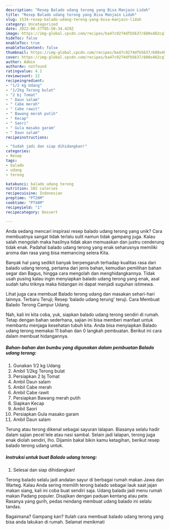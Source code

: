 ```yaml
---
description: "Resep Balado udang terong yang Bisa Manjain Lidah"
title: "Resep Balado udang terong yang Bisa Manjain Lidah"
slug: 1534-resep-balado-udang-terong-yang-bisa-manjain-lidah
category: Uncategorized
date: 2022-06-27T05:50:34.429Z
image: https://img-global.cpcdn.com/recipes/ba47c9274dfb5637/680x482cq70/balado-udang-terong-foto-resep-utama.jpg
hideToc: false
enableToc: true
enableTocContent: false
thumbnail: https://img-global.cpcdn.com/recipes/ba47c9274dfb5637/680x482cq70/balado-udang-terong-foto-resep-utama.jpg
cover: https://img-global.cpcdn.com/recipes/ba47c9274dfb5637/680x482cq70/balado-udang-terong-foto-resep-utama.jpg
author: Admin
authorAv: notfound
ratingvalue: 4.1
reviewcount: 22
recipeingredient:
- "1/2 kg Udang"
- "1/2kg Terong bulat"
- "2 bj Tomat"
- " Daun salam"
- " Cabe merah"
- " Cabe rawit"
- " Bawang merah putih"
- " Kecap"
- " Saori"
- " Gula masako garam"
- " Daun salam"
recipeinstructions:

- "Sudah jadi dan siap dihidangkan!"
categories:
- Resep
tags:
- balado
- udang
- terong

katakunci: balado udang terong 
nutrition: 102 calories
recipecuisine: Indonesian
preptime: "PT20M"
cooktime: "PT48M"
recipeyield: "1"
recipecategory: Dessert

---
```





Anda sedang mencari inspirasi resep balado udang terong yang unik? Cara membuatnya sangat tidak terlalu sulit namun tidak gampang juga. Kalau salah mengolah maka hasilnya tidak akan memuaskan dan justru cenderung tidak enak. Padahal balado udang terong yang enak seharusnya memiliki aroma dan rasa yang bisa memancing selera Kita.





Banyak hal yang sedikit banyak berpengaruh terhadap kualitas rasa dari balado udang terong, pertama dari jenis bahan, kemudian pemilihan bahan segar dan Bagus, hingga cara mengolah dan menghidangkannya. Tidak usah pusing kalau ingin menyiapkan balado udang terong yang enak,      asal sudah tahu triknya maka hidangan ini dapat menjadi suguhan istimewa.














Lihat juga cara membuat Balado terong udang dan masakan sehari-hari lainnya. Terbaru Teruji; Resep &#39;balado udang terung&#39; teruji. Cara Membuat Balado Terong Campur Udang.






Nah, kali ini kita coba, yuk, siapkan balado udang terong sendiri di rumah. Tetap dengan bahan sederhana, sajian ini bisa memberi manfaat untuk membantu menjaga kesehatan tubuh kita. Anda bisa menyiapkan Balado udang terong memakai 11 bahan dan 0 langkah pembuatan. Berikut ini cara dalam membuat hidangannya.

<!--inarticleads1-->

##### Bahan-bahan dan bumbu yang digunakan dalam pembuatan Balado udang terong:

1. Gunakan 1/2 kg Udang
1. Ambil 1/2kg Terong bulat
1. Persiapkan 2 bj Tomat
1. Ambil  Daun salam
1. Ambil  Cabe merah
1. Ambil  Cabe rawit
1. Persiapkan  Bawang merah putih
1. Siapkan  Kecap
1. Ambil  Saori
1. Persiapkan  Gula masako garam
1. Ambil  Daun salam


Terung atau terong dikenal sebagai sayuran lalapan. Biasanya selalu hadir dalam sajian pecel lele atau nasi sambal. Selain jadi lalapan, terong juga enak diolah sendiri, lho. Dijamin bakal bikin kamu ketagihan, berikut resep balado terong udang untuk. 

<!--inarticleads2-->

##### Instruksi untuk buat Balado udang terong:


1. Selesai dan siap dihidangkan!

Terong balado selalu jadi andalan sayur di berbagai rumah makan Jawa dan Warteg. Kalau Anda sering memilih terong balado sebagai lauk saat jajan makan siang, kali ini coba buat sendiri saja. Udang balado jadi menu rumah makan Padang populer. Disajikan dengan paduan kentang atau pete. Rasanya yang gurih, pedas nendang membuat udang balado ini selalu tandas. 

Bagaimana? Gampang kan? Itulah cara membuat balado udang terong yang bisa anda lakukan di rumah. Selamat menikmati
